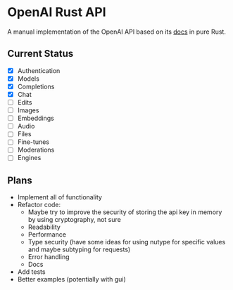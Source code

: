 # OpenAI Rust API
A manual implementation of the OpenAI API based on its 
[docs](https://platform.openai.com/docs/api-reference/introduction) in pure Rust.

## Current Status
- [x] Authentication
- [x] Models
- [x] Completions
- [x] Chat
- [ ] Edits
- [ ] Images
- [ ] Embeddings
- [ ] Audio
- [ ] Files
- [ ] Fine-tunes
- [ ] Moderations
- [ ] Engines

## Plans
- Implement all of functionality
- Refactor code: 
  - Maybe try to improve the security of storing the api key in memory by using cryptography, not sure 
  - Readability
  - Performance
  - Type security (have some ideas for using nutype for specific values and maybe subtyping for requests)
  - Error handling
  - Docs
- Add tests
- Better examples (potentially with gui)